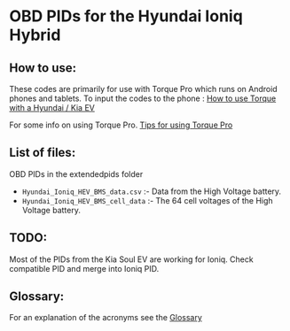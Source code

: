 # OBD PIDs for the Hyundai Ioniq Hybrid

## How to use:

These codes are primarily for use with Torque Pro which runs on Android phones and tablets.
To input the codes to the phone : [How to use Torque with a Hyundai / Kia EV](https://jejusoul.github.io/OBD-PIDs-for-HKMC-EVs/)

For some info on using Torque Pro. [Tips for using Torque Pro](https://jejusoul.github.io/OBD-PIDs-for-HKMC-EVs/tips.html)

## List of files: 

OBD PIDs in the extendedpids folder 

- `Hyundai_Ioniq_HEV_BMS_data.csv` :- Data from the High Voltage battery.
- `Hyundai_Ioniq_HEV_BMS_cell_data` :- The 64 cell voltages of the High Voltage battery.


## TODO:
Most of the PIDs from the Kia Soul EV are working for Ioniq. Check compatible PID and merge into Ioniq PID.

## Glossary:

For an explanation of the acronyms see the [Glossary](https://jejusoul.github.io/OBD-PIDs-for-HKMC-EVs/glossary.html)

